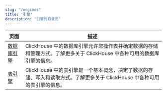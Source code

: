 ```yaml
---
slug: "/engines"
title: '引擎'
description: '引擎的目录页'
---
```


| 页面                                               | 描述                                                                                                                                                                       |
|----------------------------------------------------|-----------------------------------------------------------------------------------------------------------------------------------------------------------------------------------|
| [数据库引擎](/engines/database-engines) | ClickHouse 中的数据库引擎允许您操作表并确定数据的存储和管理方式。了解更多关于 ClickHouse 中各种可用的数据库引擎的信息。 |
| [表引擎](/engines/table-engines)       | ClickHouse 中的表引擎是一个基本概念，决定了数据的存储、写入和读取方式。了解更多关于 ClickHouse 中各种可用的表引擎的信息。  |
